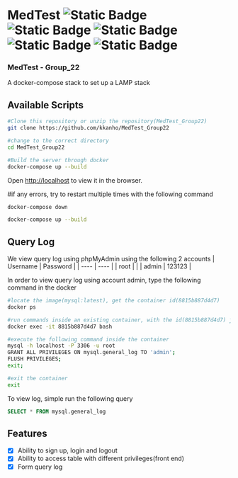 # MedTest ![Static Badge](https://img.shields.io/badge/html-%23fff?logo=html5) ![Static Badge](https://img.shields.io/badge/css-%23563D7C?logo=css3) ![Static Badge](https://img.shields.io/badge/JavaScript-%23fff?logo=JavaScript) ![Static Badge](https://img.shields.io/badge/PHP-%23fff?logo=PHP) ![Static Badge](https://img.shields.io/badge/docker-%23384d54?logo=docker)

### MedTest - Group_22
A docker-compose stack to set up a LAMP stack

## Available Scripts
```sh
#Clone this repository or unzip the repository(MedTest_Group22)
git clone https://github.com/kkanho/MedTest_Group22

#change to the correct directory
cd MedTest_Group22

#Build the server through docker
docker-compose up --build
```
Open [http://localhost](http://localhost) to view it in the browser.

#if any errors, try to restart multiple times with the following command
```sh
docker-compose down

docker-compose up --build
```

## Query Log
We view query log using phpMyAdmin using the following 2 accounts
| Username | Password |
|   ----   |   ----   |
| root     |          |
| admin    | 123123   |

In order to view query log using account admin,
type the following command in the docker 
```sh
#locate the image(mysql:latest), get the container id(8815b887d4d7)
docker ps

#run commands inside an existing container, with the id(8815b887d4d7) just get
docker exec -it 8815b887d4d7 bash

#execute the following command inside the container
mysql -h localhost -P 3306 -u root
GRANT ALL PRIVILEGES ON mysql.general_log TO 'admin';
FLUSH PRIVILEGES;
exit;

#exit the container
exit
```
To view log, simple run the following query
```sql
SELECT * FROM mysql.general_log
```

## Features
- [x] Ability to sign up, login and logout
- [x] Ability to access table with different privileges(front end)
- [x] Form query log